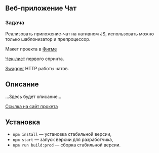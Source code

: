 ## Веб-приложение Чат

### Задача

Реализовать приложение-чат на нативном JS, использовать можно только шаблонизатор и препроцессор.

Макет проекта в [Фигме](https://www.figma.com/file/jF5fFFzgGOxQeB4CmKWTiE/Chat_external_link?type=design&node-id=0-1&mode=design&t=v5FMphz9BWh5zNxj-0)

[Чек-лист](https://code.s3.yandex.net/web-developer/checklists-pdf/middle_frontend/%D0%A7%D0%B5%D0%BA%D0%BB%D0%B8%D1%81%D1%82_%D0%B4%D0%BB%D1%8F_%D1%81%D0%B0%D0%BC%D0%BE%D0%BF%D1%80%D0%BE%D0%B2%D0%B5%D1%80%D0%BA%D0%B8._1_%D0%9C%D0%BE%D0%B4%D1%83%D0%BB%D1%8C.pdf) первого спринта.

[Swagger](https://ya-praktikum.tech/api/v2/swagger/#/) HTTP работы чатов.

## Описание

...Здесь будет описание...

[Ссылка на сайт прокета](https://cheery-horse-e591f9.netlify.app)

## Установка

- `npm install` — установка стабильной версии,
- `npm start` — запуск версии для разработчика,
- `npm run build:prod` — сборка стабильной версии.
